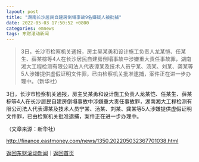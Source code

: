```yaml
---
layout: post
title: "湖南长沙居民自建房倒塌事故9名嫌疑人被批捕"
date: 2022-05-03 17:50:52 +0800
categories: emnews
tags: 东财滚动新闻
---
```

> 3日，长沙市检察机关通报，房主吴某勇和设计施工负责人龙某恺、任某生、薛某棕等4人在长沙居民自建房倒塌事故中涉嫌重大责任事故罪，湖南湘大工程检测有限公司法人代表谭某及技术人员宁某、汤某、刘某、龚某等5人涉嫌提供虚假证明文件罪，已由检察机关批准逮捕，案件正在进一步办理中。（新华社）

<p>3日，长沙市检察机关通报，房主吴某勇和设计施工负责人龙某恺、任某生、薛某棕等4人在长沙居民自建房倒塌事故中涉嫌重大责任事故罪，湖南湘大工程检测有限公司法人代表谭某及技术人员宁某、汤某、刘某、龚某等5人涉嫌提供虚假证明文件罪，已由检察机关批准逮捕，案件正在进一步办理中。</p><p class="em_media">（文章来源：新华社）</p>

<http://finance.eastmoney.com/news/1350,202205032367701038.html>

[返回东财滚动新闻](//finews.withounder.com/emnews/)｜[返回首页](//finews.withounder.com/)